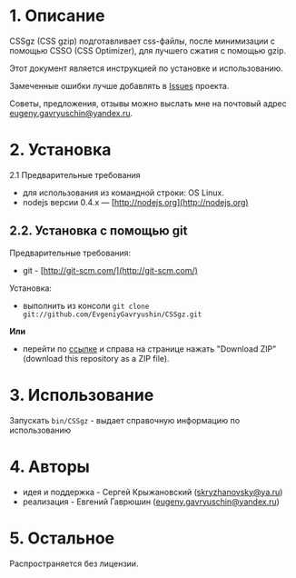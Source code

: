 # 1. Описание

CSSgz (CSS gzip) подготавливает css-файлы, после минимизации с помощью CSSO (CSS Optimizer), для лучшего сжатия с помощью
gzip.

Этот документ является инструкцией по установке и использованию.

Замеченные ошибки лучше добавлять  в [Issues](https://github.com/EvgeniyGavryushin/CSSgz/issues) проекта.

Советы, предложения, отзывы можно выслать мне на почтовый адрес <eugeny.gavryuschin@yandex.ru>.

# 2. Установка

2.1 Предварительные требования

* для использования из командной строки: OS Linux.
* nodejs версии 0.4.x — [http://nodejs.org](http://nodejs.org)

## 2.2. Установка с помощью git 

Предварительные требования:

* git - [http://git-scm.com/](http://git-scm.com/)

Установка:

* выполнить из консоли `git clone git://github.com/EvgeniyGavryushin/CSSgz.git`

**Или**

* перейти по [ссылке](https://github.com/EvgeniyGavryushin/CSSgz) и справа на странице нажать "Download ZIP" (download this repository as a ZIP file).

# 3. Использование

Запускать `bin/CSSgz` - выдает справочную информацию по использованию

# 4. Авторы
* идея и поддержка - Сергей Крыжановский (<skryzhanovsky@ya.ru>)
* реализация - Евгений Гаврюшин (<eugeny.gavryuschin@yandex.ru>)
               
# 5. Остальное
  
Распространяется без лицензии.
